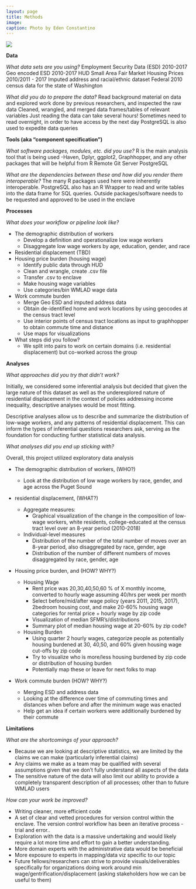 ```yaml
---
layout: page
title: Methods
image: 
caption: Photo by Eden Constantino
---
```


<img src="{{ site.url }}{{ site.baseurl }}/assets/img/methods.jpeg">


**Data**

*What data sets are you using?*
Employment Security Data (ESD)  2010-2017
Geo encoded ESD 2010-2017
HUD Small Area Fair Market Housing Prices 2010/2011 - 2017
Imputed address and racial/ethnic dataset
Federal 2010 census data for the state of Washington

*What did you do to prepare the data?*
Read background material on data and explored work done by previous researchers, and inspected the raw data
Cleaned, wrangled, and merged data frames/tables of relevant variables
Just reading the data can take several hours!
Sometimes need to read overnight, in order to have access by the next day
PostgreSQL is also used to expedite data queries


**Tools (aka “component specification”)**

*What software packages, modules, etc. did you use?* 
R is the main analysis tool that is being used
-Haven, Dplyr, ggplot2, Graphhopper, and any other packages that will be helpful from R
Remote Git Server
PostgreSQL

*What are the dependencies between these and how did you render them interoperable?*
The many R packages used here were inherently interoperable. PostgreSQL also has an R Wrapper to read and write tables into the data frame for SQL queries. 
Outside packages/software needs to be requested and approved to be used in the enclave

**Processes**

*What does your workflow or pipeline look like?* 
- The demographic distribution of workers
  - Develop a definition and operationalize low wage workers
  - Disaggregate low wage workers by age, education, gender, and race
- Residential displacement (TBD) 
- Housing price burden (housing wage)
  - Identify public data through HUD
  - Clean and wrangle, create .csv file
  - Transfer .csv to enclave
  - Make housing wage variables
  - Use categories/bin WMLAD wage data
- Work commute burden
  - Merge Geo ESD and imputed address data 
  - Obtain de-identified home and work locations by using geocodes at the census tract level
  - Use interior points of census tract locations as input to graphhopper to obtain commute time and distance
  - Use maps for visualizations  
- What steps did you follow? 
  - We split into pairs to work on certain domains (i.e. residential displacement) but co-worked across the group

**Analyses**

*What approaches did you try that didn’t work?*

Initially, we considered some inferential analysis but decided that given the large nature of this dataset as well as the underexplored nature of residential displacement in the context of policies addressing income inequality, descriptive analyses would be most fitting.

Descriptive analyses allow us to describe and summarize the distribution of low-wage workers, and any patterns of residential displacement.  This can inform the types of inferential questions researchers ask, serving as the foundation for conducting further statistical data analysis. 


*What analyses did you end up sticking with?*

Overall, this project utilized exploratory data analysis 

  - The demographic distribution of workers, (WHO?)
      - Look at the distribution of low wage workers by race, gender, and age across the Puget Sound 

  - residential displacement, (WHAT?)
    - Aggregate measures:
        - Graphical visualization of the change in the composition of low-wage workers, white residents, college-educated at the census tract level over an 8-year period (2010-2018) 
    - Individual-level measures
        - Distribution of the number of the total number of moves over an 8-year period, also disaggregated by race, gender, age 
        - Distribution of the number of different numbers of moves disaggregated by race, gender, age

  - Housing price burden, and (HOW? WHY?)
      - Housing Wage
          - Rent price was 20,30,40,50,60 % of X monthly income, converted to hourly wage assuming 40/hrs per week per month
          - Select before/mid/after wage policy (years 2011, 2015, 2017), 2bedroom housing cost, and make 20-60% housing wage categories for rental price + hourly wage by zip code
          - Visualization of median SFMR’s/distributions 
          - Summary plot of median housing wage at 20-60% by zip code?
    - Housing Burden
        - Using quarter 2 hourly wages, categorize people as potentially housing burdened at 30, 40,50, and 60% given housing wage cut-offs by zip code
        - Try to visualize who is more/less housing burdened by zip code or distribution of housing burden
        - Potentially map these or leave for next folks to map
  - Work commute burden (HOW? WHY?)
      - Merging ESD and address data
      - Looking at the difference over time of commuting times and distances when before and after the minimum wage was enacted
      - Help get an idea if certain workers were additionally burdened by their commute


**Limitations**

*What are the shortcomings of your approach?*

- Because we are looking at descriptive statistics, we are limited by the claims we can make (particularly inferential claims)
- Any claims we make as a team may be qualified with several assumptions given that we don’t fully understand all aspects of the data
- The sensitive nature of the data will also limit our ability to provide a completely transparent description of all processes; other than to future WMLAD users

*How can your work be improved?*

- Writing cleaner, more efficient code 
- A set of clear and vetted procedures for version control within the enclave. The version control workflow has been an iterative process - trial and error.. 
- Exploration with the data is a massive undertaking and would likely require a lot more time and effort to gain a better understanding. 
- More domain experts with the administrative data would be beneficial
- More exposure to experts in mapping/data viz specific to our topic
- Future fellows/researchers can strive to provide visuals/deliverables specifically for organizations doing work around min wage/gentrification/displacement (asking stakeholders how we can be useful to them)
